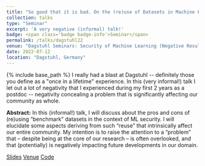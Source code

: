 ```yaml
---
title: "So good that it is bad. On the (re)use of Datasets in Machine Learning Security"
collection: talks
type: "Seminar"
excerpt: 'A very negative (informal) talk!'
badge: <span class='badge badge-info'>Seminar</span>
permalink: /talks/dagstuhl22
venue: "Dagstuhl Seminars: Security of Machine Learning (Negative Results)"
date: 2022-07-12
location: "Dagstuhl, Germany"
---
```

{% include base_path %}
I really had a blast at Dagstuhl -- definitely those you define as a "once in a lifetime" experience. In this (very informal!) talk I let out a lot of negativity that I experienced during my first 2 years as a postdoc -- negativity concealing a problem that is significantly affecting our community as whole.

<b>Abstract:</b> In this (informal!) talk, I will discuss about the pros and cons of (re)using “benchmark” datasets in the context of ML security. I will elucidate some aspects  deriving from such “reuse”  that intrinsically affect our entire community. My intention is to raise the attention to a “problem” that – despite being at the core of our research – is often overlooked, and that (potentially) is negatively impacting future developments in our domain.

<a class="btn btn-outline-primary my-1 mr-1 btn-sm" href="{{ base_path }}/files/talks/dagstuhl22.pdf" target="_blank" rel="noopener">Slides</a> 
<a class="btn btn-outline-primary my-1 mr-1 btn-sm" href="https://www.dagstuhl.de/en/program/calendar/semhp/?semnr=22281" target="_blank" rel="noopener">Venue</a> 
<a class="btn btn-outline-primary my-1 mr-1 btn-sm" href="https://github.com/hihey54/dummy-ML_NIDS" target="_blank" rel="noopener">Code</a> 